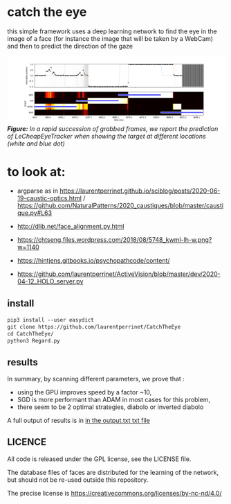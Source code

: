 #  catch the eye

this simple framework uses a deep learning network to find the eye in the image of a face (for instance the image that will be taken by a WebCam) and then to predict the direction of the gaze

![description1](figures/timing.png "temporal prediction of eye position")
***Figure:*** *In a rapid succession of grabbed frames, we report the prediction of LeCheapEyeTracker when showing the target at different locations (white and blue dot)*


# to look at:
* argparse as in https://laurentperrinet.github.io/sciblog/posts/2020-06-19-caustic-optics.html / https://github.com/NaturalPatterns/2020_caustiques/blob/master/caustique.py#L63

* http://dlib.net/face_alignment.py.html

* https://chtseng.files.wordpress.com/2018/08/5748_kwml-lh-w.png?w=1140

* https://hintjens.gitbooks.io/psychopathcode/content/

* https://github.com/laurentperrinet/ActiveVision/blob/master/dev/2020-04-12_HOLO_server.py

## install

````
pip3 install --user easydict
git clone https://github.com/laurentperrinet/CatchTheEye
cd CatchTheEye/
python3 Regard.py
````

## results

In summary, by scanning different parameters, we prove that :
 - using the GPU improves speed by a factor ~10,
 - SGD is more performant than ADAM in most cases for this problem,
 - there seem to be 2 optimal strategies, diabolo or inverted diabolo

A full output of results is in [in the output.txt txt file](output.txt)

## LICENCE

All code is released under the GPL license, see the LICENSE file.

The database files of faces are distributed for the learning of the network, but should not be re-used outside this repository.

The precise license is https://creativecommons.org/licenses/by-nc-nd/4.0/
